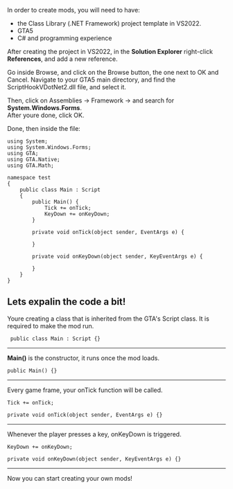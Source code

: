 In order to create mods, you will need to have:  
* the Class Library (.NET Framework) project template in VS2022.
* GTA5   
* C# and programming experience 

After creating the project in VS2022, in the **Solution Explorer** right-click **References**, and add a new reference.  

Go inside Browse, and click on the Browse button, the one next to OK and Cancel. Navigate to your GTA5 main directory, and find the ScriptHookVDotNet2.dll file, and select it.  

Then, click on Assemblies -> Framework -> and search for **System.Windows.Forms**.    
After youre done, click OK.


Done, then inside the file:  

```
using System;
using System.Windows.Forms;
using GTA;
using GTA.Native;
using GTA.Math;

namespace test
{
    public class Main : Script
    {
        public Main() {
            Tick += onTick;
            KeyDown += onKeyDown;
        }

        private void onTick(object sender, EventArgs e) {

        }

        private void onKeyDown(object sender, KeyEventArgs e) {

        }
    }
}

```

Lets expalin the code a bit!
----

Youre creating a class that is inherited from the GTA's Script class. It is required to make the mod run.  
```
 public class Main : Script {}
```  
----
**Main()** is the constructor, it runs once the mod loads.
```
public Main() {}
```
----

Every game frame, your onTick function will be called.
```
Tick += onTick;
```
```
private void onTick(object sender, EventArgs e) {}
```
----

Whenever the player presses a key, onKeyDown is triggered.
```
KeyDown += onKeyDown;
```
```
private void onKeyDown(object sender, KeyEventArgs e) {}
```
-----

Now you can start creating your own mods!
